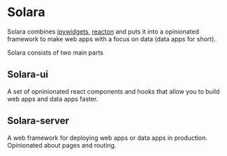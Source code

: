 # Solara

Solara combines [ipywidgets](./ipywidgets), [reacton](./reacton) and puts it into a opinionated framework to make web apps with a focus on data (data apps for short).

Solara consists of two main parts

## Solara-ui

A set of opninionated react components and hooks that allow you to build web apps and data apps faster.

## Solara-server

A web framework for deploying web apps or data apps in production. Opinionated about pages and routing.
